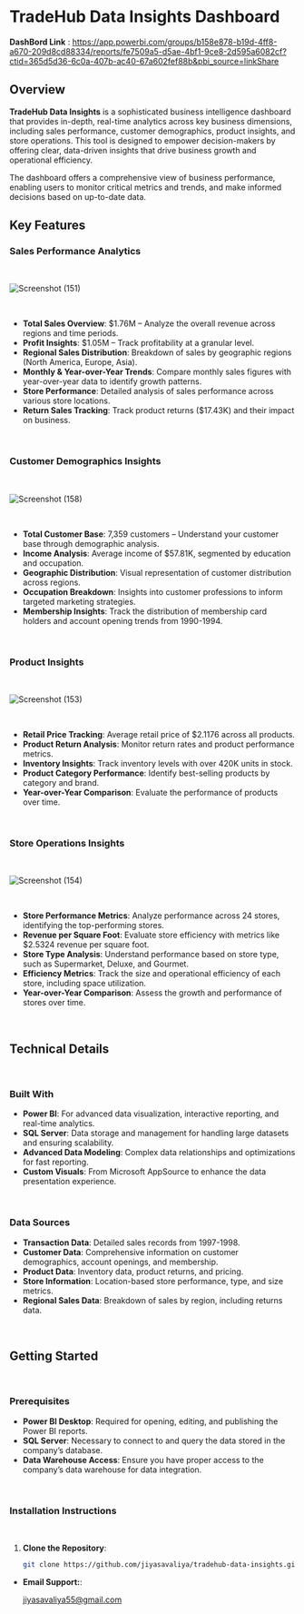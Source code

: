 # TradeHub Data Insights Dashboard

**DashBord Link** : https://app.powerbi.com/groups/b158e878-b19d-4ff8-a670-209d8cd88334/reports/fe7509a5-d5ae-4bf1-9ce8-2d595a6082cf?ctid=365d5d36-6c0a-407b-ac40-67a602fef88b&pbi_source=linkShare


## Overview
**TradeHub Data Insights** is a sophisticated business intelligence dashboard that provides in-depth, real-time analytics across key business dimensions, including sales performance, customer demographics, product insights, and store operations. This tool is designed to empower decision-makers by offering clear, data-driven insights that drive business growth and operational efficiency.

The dashboard offers a comprehensive view of business performance, enabling users to monitor critical metrics and trends, and make informed decisions based on up-to-date data.


## Key Features

### Sales Performance Analytics

<br>

![Screenshot (151)](https://github.com/user-attachments/assets/486fa9f4-96f2-412e-91e8-8a1233c306df)


<br>

- **Total Sales Overview**: $1.76M – Analyze the overall revenue across regions and time periods.
- **Profit Insights**: $1.05M – Track profitability at a granular level.
- **Regional Sales Distribution**: Breakdown of sales by geographic regions (North America, Europe, Asia).
- **Monthly & Year-over-Year Trends**: Compare monthly sales figures with year-over-year data to identify growth patterns.
- **Store Performance**: Detailed analysis of sales performance across various store locations.
- **Return Sales Tracking**: Track product returns ($17.43K) and their impact on business.

<br>

### Customer Demographics Insights

<br>

![Screenshot (158)](https://github.com/user-attachments/assets/966aee33-f970-493c-8ad9-bd34daa7120e)

<br>

- **Total Customer Base**: 7,359 customers – Understand your customer base through demographic analysis.
- **Income Analysis**: Average income of $57.81K, segmented by education and occupation.
- **Geographic Distribution**: Visual representation of customer distribution across regions.
- **Occupation Breakdown**: Insights into customer professions to inform targeted marketing strategies.
- **Membership Insights**: Track the distribution of membership card holders and account opening trends from 1990-1994.

<br>

### Product Insights

<br>

![Screenshot (153)](https://github.com/user-attachments/assets/3194e34f-5d99-41ec-8bec-ce5d9229071a)


<br>

- **Retail Price Tracking**: Average retail price of $2.1176 across all products.
- **Product Return Analysis**: Monitor return rates and product performance metrics.
- **Inventory Insights**: Track inventory levels with over 420K units in stock.
- **Product Category Performance**: Identify best-selling products by category and brand.
- **Year-over-Year Comparison**: Evaluate the performance of products over time.

<br>

### Store Operations Insights

<br>

![Screenshot (154)](https://github.com/user-attachments/assets/ab0dce53-4d08-46ed-9601-9002a6ab65a6)

<br>

- **Store Performance Metrics**: Analyze performance across 24 stores, identifying the top-performing stores.
- **Revenue per Square Foot**: Evaluate store efficiency with metrics like $2.5324 revenue per square foot.
- **Store Type Analysis**: Understand performance based on store type, such as Supermarket, Deluxe, and Gourmet.
- **Efficiency Metrics**: Track the size and operational efficiency of each store, including space utilization.
- **Year-over-Year Comparison**: Assess the growth and performance of stores over time.

<br>

## Technical Details

<br>

### Built With
- **Power BI**: For advanced data visualization, interactive reporting, and real-time analytics.
- **SQL Server**: Data storage and management for handling large datasets and ensuring scalability.
- **Advanced Data Modeling**: Complex data relationships and optimizations for fast reporting.
- **Custom Visuals**: From Microsoft AppSource to enhance the data presentation experience.

<br>

### Data Sources
- **Transaction Data**: Detailed sales records from 1997-1998.
- **Customer Data**: Comprehensive information on customer demographics, account openings, and membership.
- **Product Data**: Inventory data, product returns, and pricing.
- **Store Information**: Location-based store performance, type, and size metrics.
- **Regional Sales Data**: Breakdown of sales by region, including returns data.

<br>

## Getting Started

<br>

### Prerequisites
- **Power BI Desktop**: Required for opening, editing, and publishing the Power BI reports.
- **SQL Server**: Necessary to connect to and query the data stored in the company’s database.
- **Data Warehouse Access**: Ensure you have proper access to the company’s data warehouse for data integration.

<br>

### Installation Instructions

<br>

1. **Clone the Repository**:  
   ```bash
   git clone https://github.com/jiyasavaliya/tradehub-data-insights.git

- **Email Support:**:

  [jiyasavaliya55@gmail.com](mailto:jiyasavaliya55@gmail.com)
